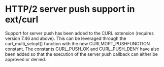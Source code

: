# HTTP/2 server push support in ext/curl

Support for server push has been added to the CURL extension (requires version 7.46 and above). This can be leveraged through the curl_multi_setopt() function with the new CURLMOPT_PUSHFUNCTION constant. The constants CURL_PUSH_OK and CURL_PUSH_DENY have also been added so that the execution of the server push callback can either be approved or denied.

